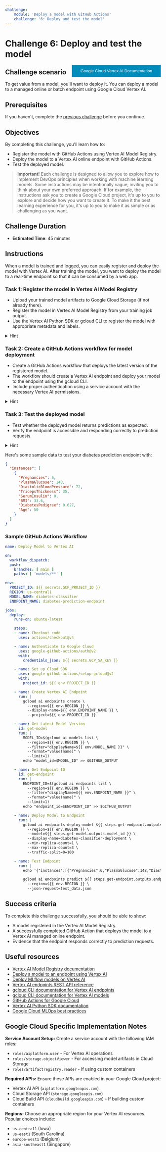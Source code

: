 ```yaml
---
challenge:
    module: 'Deploy a model with GitHub Actions'
    challenge: '6: Deploy and test the model'
---
```


<style>
.button  {
  border: none;
  color: white;
  padding: 12px 28px;
  background-color: #008CBA;
  float: right;
}
</style>

# Challenge 6: Deploy and test the model

<button class="button" onclick="window.location.href='https://cloud.google.com/vertex-ai/docs/general/deployment';">Google Cloud Vertex AI Documentation</button>

## Challenge scenario

To get value from a model, you'll want to deploy it. You can deploy a model to a managed online or batch endpoint using Google Cloud Vertex AI.

## Prerequisites

If you haven't, complete the [previous challenge](05-environments.md) before you continue.

## Objectives

By completing this challenge, you'll learn how to:

- Register the model with GitHub Actions using Vertex AI Model Registry.
- Deploy the model to a Vertex AI online endpoint with GitHub Actions.
- Test the deployed model.

> **Important!**
> Each challenge is designed to allow you to explore how to implement DevOps principles when working with machine learning models. Some instructions may be intentionally vague, inviting you to think about your own preferred approach. If for example, the instructions ask you to create a Google Cloud project, it's up to you to explore and decide how you want to create it. To make it the best learning experience for you, it's up to you to make it as simple or as challenging as you want.

## Challenge Duration

- **Estimated Time**: 45 minutes

## Instructions

When a model is trained and logged, you can easily register and deploy the model with Vertex AI. After training the model, you want to deploy the model to a real-time endpoint so that it can be consumed by a web app.

### Task 1: Register the model in Vertex AI Model Registry
- Upload your trained model artifacts to Google Cloud Storage (if not already there).
- Register the model in Vertex AI Model Registry from your training job output.
- Use the Vertex AI Python SDK or gcloud CLI to register the model with appropriate metadata and labels.

<details>
<summary>Hint</summary>
<br/>
If your model was trained using the Vertex AI SDK with autologging enabled, the model artifacts are automatically saved to Cloud Storage. You can register the model using the `aiplatform.Model.upload()` method or the `gcloud ai models upload` command.
</details>

### Task 2: Create a GitHub Actions workflow for model deployment
- Create a GitHub Actions workflow that deploys the latest version of the registered model.
- The workflow should create a Vertex AI endpoint and deploy your model to the endpoint using the gcloud CLI.
- Include proper authentication using a service account with the necessary Vertex AI permissions.

<details>
<summary>Hint</summary>
<br/>
Use the `gcloud ai endpoints create` command to create an endpoint, then `gcloud ai endpoints deploy-model` to deploy your model. For MLflow models or models with custom prediction containers, Vertex AI provides prebuilt serving containers that handle inference automatically.
</details>

### Task 3: Test the deployed model
- Test whether the deployed model returns predictions as expected.
- Verify the endpoint is accessible and responding correctly to prediction requests.

<details>
<summary>Hint</summary>
<br/>
You can test the endpoint in the Google Cloud Console under Vertex AI > Endpoints, using the gcloud CLI with `gcloud ai endpoints predict`, or by calling the endpoint REST API directly from applications like Postman or curl.
</details>

Here's some sample data to test your diabetes prediction endpoint with:
```json
{
  "instances": [
    {
      "Pregnancies": 6,
      "PlasmaGlucose": 148,
      "DiastolicBloodPressure": 72,
      "TricepsThickness": 35,
      "SerumInsulin": 0,
      "BMI": 33.6,
      "DiabetesPedigree": 0.627,
      "Age": 50
    }
  ]
}
```

### Sample GitHub Actions Workflow

```yaml
name: Deploy Model to Vertex AI

on:
  workflow_dispatch:
  push:
    branches: [ main ]
    paths: [ 'models/**' ]

env:
  PROJECT_ID: ${{ secrets.GCP_PROJECT_ID }}
  REGION: us-central1
  MODEL_NAME: diabetes-classifier
  ENDPOINT_NAME: diabetes-prediction-endpoint

jobs:
  deploy:
    runs-on: ubuntu-latest

    steps:
    - name: Checkout code
      uses: actions/checkout@v4

    - name: Authenticate to Google Cloud
      uses: google-github-actions/auth@v2
      with:
        credentials_json: ${{ secrets.GCP_SA_KEY }}

    - name: Set up Cloud SDK
      uses: google-github-actions/setup-gcloud@v2
      with:
        project_id: ${{ env.PROJECT_ID }}

    - name: Create Vertex AI Endpoint
      run: |
        gcloud ai endpoints create \
          --region=${{ env.REGION }} \
          --display-name=${{ env.ENDPOINT_NAME }} \
          --project=${{ env.PROJECT_ID }}

    - name: Get Latest Model Version
      id: get-model
      run: |
        MODEL_ID=$(gcloud ai models list \
          --region=${{ env.REGION }} \
          --filter="displayName=${{ env.MODEL_NAME }}" \
          --format="value(name)" \
          --limit=1)
        echo "model_id=$MODEL_ID" >> $GITHUB_OUTPUT

    - name: Get Endpoint ID
      id: get-endpoint
      run: |
        ENDPOINT_ID=$(gcloud ai endpoints list \
          --region=${{ env.REGION }} \
          --filter="displayName=${{ env.ENDPOINT_NAME }}" \
          --format="value(name)" \
          --limit=1)
        echo "endpoint_id=$ENDPOINT_ID" >> $GITHUB_OUTPUT

    - name: Deploy Model to Endpoint
      run: |
        gcloud ai endpoints deploy-model ${{ steps.get-endpoint.outputs.endpoint_id }} \
          --region=${{ env.REGION }} \
          --model=${{ steps.get-model.outputs.model_id }} \
          --display-name=diabetes-classifier-deployment \
          --min-replica-count=1 \
          --max-replica-count=3 \
          --traffic-split=0=100

    - name: Test Endpoint
      run: |
        echo '{"instances":[{"Pregnancies":6,"PlasmaGlucose":148,"DiastolicBloodPressure":72,"TricepsThickness":35,"SerumInsulin":0,"BMI":33.6,"DiabetesPedigree":0.627,"Age":50}]}' > test_data.json

        gcloud ai endpoints predict ${{ steps.get-endpoint.outputs.endpoint_id }} \
          --region=${{ env.REGION }} \
          --json-request=test_data.json
```

## Success criteria

To complete this challenge successfully, you should be able to show:

- A model registered in the Vertex AI Model Registry.
- A successfully completed GitHub Action that deploys the model to a Vertex AI managed online endpoint.
- Evidence that the endpoint responds correctly to prediction requests.

## Useful resources

- [Vertex AI Model Registry documentation](https://cloud.google.com/vertex-ai/docs/model-registry/introduction)
- [Deploy a model to an endpoint using Vertex AI](https://cloud.google.com/vertex-ai/docs/general/deployment)
- [Deploy MLflow models on Vertex AI](https://cloud.google.com/vertex-ai/docs/model-registry/import-model#import_an_mlflow_model)
- [Vertex AI endpoints REST API reference](https://cloud.google.com/vertex-ai/docs/reference/rest/v1/projects.locations.endpoints)
- [gcloud CLI documentation for Vertex AI endpoints](https://cloud.google.com/sdk/gcloud/reference/ai/endpoints)
- [gcloud CLI documentation for Vertex AI models](https://cloud.google.com/sdk/gcloud/reference/ai/models)
- [GitHub Actions for Google Cloud](https://github.com/google-github-actions)
- [Vertex AI Python SDK documentation](https://cloud.google.com/vertex-ai/docs/python-sdk/use-vertex-ai-python-sdk)
- [Google Cloud MLOps best practices](https://cloud.google.com/vertex-ai/docs/start/introduction-mlops)

## Google Cloud Specific Implementation Notes

**Service Account Setup:** Create a service account with the following IAM roles:
- `roles/aiplatform.user` - For Vertex AI operations
- `roles/storage.objectViewer` - For accessing model artifacts in Cloud Storage
- `roles/artifactregistry.reader` - If using custom containers

**Required APIs:** Ensure these APIs are enabled in your Google Cloud project:
- Vertex AI API (`aiplatform.googleapis.com`)
- Cloud Storage API (`storage.googleapis.com`)
- Cloud Build API (`cloudbuild.googleapis.com`) - If building custom containers

**Regions:** Choose an appropriate region for your Vertex AI resources. Popular choices include:
- `us-central1` (Iowa)
- `us-east1` (South Carolina)
- `europe-west1` (Belgium)
- `asia-southeast1` (Singapore)